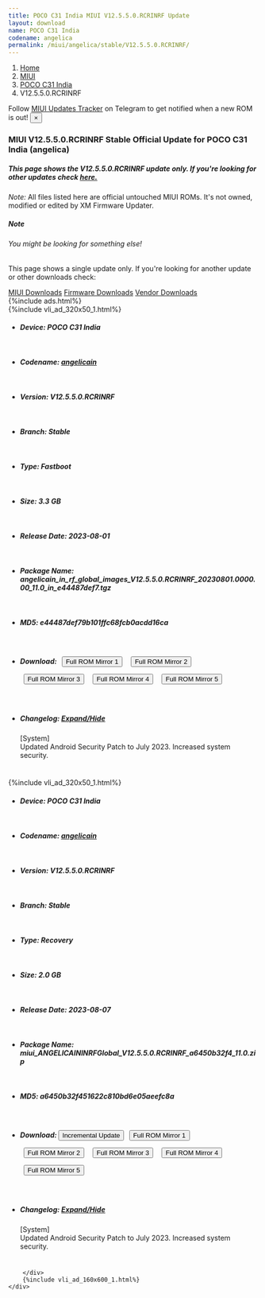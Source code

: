 ```yaml
---
title: POCO C31 India MIUI V12.5.5.0.RCRINRF Update
layout: download
name: POCO C31 India
codename: angelica
permalink: /miui/angelica/stable/V12.5.5.0.RCRINRF/
---
```

<nav aria-label="breadcrumb">
    <ol class="breadcrumb">
        <li class="breadcrumb-item"><a href="/">Home</a></li>
        <li class="breadcrumb-item"><a href="/miui/">MIUI</a></li>
        <li class="breadcrumb-item"><a href="/miui/angelica/">POCO C31 India</a></li>
        <li class="breadcrumb-item active" aria-current="page">V12.5.5.0.RCRINRF</li>
    </ol>
</nav>
<div class="alert alert-primary alert-dismissible fade show" role="alert">
    Follow <a href="https://t.me/MIUIUpdatesTracker" class="alert-link">MIUI Updates Tracker</a> on Telegram to get
    notified when a new ROM is out!
    <button type="button" class="close" data-dismiss="alert" aria-label="Close">
        <span aria-hidden="true">&times;</span>
    </button>
</div>
<div class="col-12 mx-auto">
    <h3 class="title bg-light p-2 rounded">MIUI V12.5.5.0.RCRINRF Stable Official Update for POCO C31 India (angelica)</h3>
    <h5>This page shows the V12.5.5.0.RCRINRF update only. If you're looking for other updates check
        <a href="/miui/angelica/">here.</a></h5>
    <p><i>Note: </i>All files listed here are official untouched MIUI ROMs.
        It's not owned, modified or edited by XM Firmware Updater.</p>
    <div class="card">
        <div class="card-body">
            <h5 class="card-title">Note</h5>
            <h6 class="card-subtitle mb-2 text-muted">You might be looking for something else!</h6>
            <p class="card-text">This page shows a single update only.
                If you're looking for another update or other downloads check:</p>
            <a href="/miui/" class="card-link">MIUI Downloads</a>
            <a href="/firmware/" class="card-link">Firmware Downloads</a>
            <a href="/vendor/" class="card-link">Vendor Downloads</a>
        </div>
    </div>
    {%include ads.html%}
    <div class="row justify-content-center">
        <div class="col-10" id="downloads">
                    <div class="card card-body">
            {%include vli_ad_320x50_1.html%}
            <ul class="list-unstyled">
                <li style="padding-bottom: 10px;">
                    <h5><b>Device: </b>POCO C31 India</h5>
                </li>
                <li style="padding-bottom: 10px;">
                    <h5><b>Codename: </b> <a href="/miui/angelicain/" target="_blank">angelicain</a> </h5>
                </li>
                <li style="padding-bottom: 10px;">
                    <h5><b>Version: </b>V12.5.5.0.RCRINRF</h5>
                </li>
                <li style="padding-bottom: 10px;">
                    <h5><b>Branch: </b>Stable</h5>
                </li>
                <li style="padding-bottom: 10px;">
                    <h5><b>Type: </b>Fastboot</h5>
                </li>
                <li style="padding-bottom: 10px;">
                    <h5><b>Size: </b>3.3 GB</h5>
                </li>
                <li style="padding-bottom: 10px;">
                    <h5><b>Release Date: </b>2023-08-01</h5>
                </li>
                <li style="padding-bottom: 10px;">
                    <h5><b>Package Name: </b><span id="filename" class="text-dark">angelicain_in_rf_global_images_V12.5.5.0.RCRINRF_20230801.0000.00_11.0_in_e44487def7.tgz</span></h5>
                </li>
                <li style="padding-bottom: 10px;">
                    <h5><b>MD5: </b><span id="md5" class="text-muted">e44487def79b101ffc68fcb0acdd16ca</span></h5>
                </li>
                <li style="padding-bottom: 10px;">
                    <h5><b>Download: </b> <button type="button" id="download" class="btn btn-primary" style="margin: 7px;" onclick="window.open('https://cdnorg.d.miui.com/V12.5.5.0.RCRINRF/angelicain_in_rf_global_images_V12.5.5.0.RCRINRF_20230801.0000.00_11.0_in_e44487def7.tgz', '_blank');"><i class="fa fa-download"></i> Full ROM Mirror 1</button> <button type="button" id="download" class="btn btn-primary" style="margin: 7px;" onclick="window.open('https://bkt-sgp-miui-ota-update-alisgp.oss-ap-southeast-1.aliyuncs.com/V12.5.5.0.RCRINRF/angelicain_in_rf_global_images_V12.5.5.0.RCRINRF_20230801.0000.00_11.0_in_e44487def7.tgz', '_blank');"><i class="fa fa-download"></i> Full ROM Mirror 2</button> <button type="button" id="download" class="btn btn-primary" style="margin: 7px;" onclick="window.open('https://bn.d.miui.com/V12.5.5.0.RCRINRF/angelicain_in_rf_global_images_V12.5.5.0.RCRINRF_20230801.0000.00_11.0_in_e44487def7.tgz', '_blank');"><i class="fa fa-download"></i> Full ROM Mirror 3</button> <button type="button" id="download" class="btn btn-primary" style="margin: 7px;" onclick="window.open('https://bigota.d.miui.com/V12.5.5.0.RCRINRF/angelicain_in_rf_global_images_V12.5.5.0.RCRINRF_20230801.0000.00_11.0_in_e44487def7.tgz', '_blank');"><i class="fa fa-download"></i> Full ROM Mirror 4</button> <button type="button" id="download" class="btn btn-primary" style="margin: 7px;" onclick="window.open('https://hugeota.d.miui.com/V12.5.5.0.RCRINRF/angelicain_in_rf_global_images_V12.5.5.0.RCRINRF_20230801.0000.00_11.0_in_e44487def7.tgz', '_blank');"><i class="fa fa-download"></i> Full ROM Mirror 5</button></h5>
                </li>
                <li style="padding-bottom: 10px;">
                    <h5><b>Changelog: </b><a href="#angelicain_1_changelog" data-toggle="collapse" role="button"
                            aria-expanded="false" aria-controls="angelicain_1_changelog"> <i class="fa fa-arrow-down"
                                aria-hidden="true"></i> Expand/Hide</a></h5>
                    <div class="collapse" id="angelicain_1_changelog">
                        <p id="changelog_text">[System]<br>Updated Android Security Patch to July 2023. Increased system security.</p>
                    </div>
                </li>
            </ul>
        </div>
        <div class="card card-body">
            {%include vli_ad_320x50_1.html%}
            <ul class="list-unstyled">
                <li style="padding-bottom: 10px;">
                    <h5><b>Device: </b>POCO C31 India</h5>
                </li>
                <li style="padding-bottom: 10px;">
                    <h5><b>Codename: </b> <a href="/miui/angelicain/" target="_blank">angelicain</a> </h5>
                </li>
                <li style="padding-bottom: 10px;">
                    <h5><b>Version: </b>V12.5.5.0.RCRINRF</h5>
                </li>
                <li style="padding-bottom: 10px;">
                    <h5><b>Branch: </b>Stable</h5>
                </li>
                <li style="padding-bottom: 10px;">
                    <h5><b>Type: </b>Recovery</h5>
                </li>
                <li style="padding-bottom: 10px;">
                    <h5><b>Size: </b>2.0 GB</h5>
                </li>
                <li style="padding-bottom: 10px;">
                    <h5><b>Release Date: </b>2023-08-07</h5>
                </li>
                <li style="padding-bottom: 10px;">
                    <h5><b>Package Name: </b><span id="filename" class="text-dark">miui_ANGELICAININRFGlobal_V12.5.5.0.RCRINRF_a6450b32f4_11.0.zip</span></h5>
                </li>
                <li style="padding-bottom: 10px;">
                    <h5><b>MD5: </b><span id="md5" class="text-muted">a6450b32f451622c810bd6e05aeefc8a</span></h5>
                </li>
                <li style="padding-bottom: 10px;">
                    <h5><b>Download: </b><button type="button" id="incremental_download" class="btn btn-warning" onclick="window.open('https://bigota.d.miui.com/V12.5.5.0.RCRINRF/miui-blockota-angelicain_in_rf_global-V12.5.4.0.RCRINRF-V12.5.5.0.RCRINRF-d8dc605953-11.0.zip', '_blank');"><i class="fa fa-download"></i> Incremental Update</button> <button type="button" id="download" class="btn btn-primary" style="margin: 7px;" onclick="window.open('https://cdnorg.d.miui.com/V12.5.5.0.RCRINRF/miui_ANGELICAININRFGlobal_V12.5.5.0.RCRINRF_a6450b32f4_11.0.zip', '_blank');"><i class="fa fa-download"></i> Full ROM Mirror 1</button> <button type="button" id="download" class="btn btn-primary" style="margin: 7px;" onclick="window.open('https://bkt-sgp-miui-ota-update-alisgp.oss-ap-southeast-1.aliyuncs.com/V12.5.5.0.RCRINRF/miui_ANGELICAININRFGlobal_V12.5.5.0.RCRINRF_a6450b32f4_11.0.zip', '_blank');"><i class="fa fa-download"></i> Full ROM Mirror 2</button> <button type="button" id="download" class="btn btn-primary" style="margin: 7px;" onclick="window.open('https://bn.d.miui.com/V12.5.5.0.RCRINRF/miui_ANGELICAININRFGlobal_V12.5.5.0.RCRINRF_a6450b32f4_11.0.zip', '_blank');"><i class="fa fa-download"></i> Full ROM Mirror 3</button> <button type="button" id="download" class="btn btn-primary" style="margin: 7px;" onclick="window.open('https://bigota.d.miui.com/V12.5.5.0.RCRINRF/miui_ANGELICAININRFGlobal_V12.5.5.0.RCRINRF_a6450b32f4_11.0.zip', '_blank');"><i class="fa fa-download"></i> Full ROM Mirror 4</button> <button type="button" id="download" class="btn btn-primary" style="margin: 7px;" onclick="window.open('https://hugeota.d.miui.com/V12.5.5.0.RCRINRF/miui_ANGELICAININRFGlobal_V12.5.5.0.RCRINRF_a6450b32f4_11.0.zip', '_blank');"><i class="fa fa-download"></i> Full ROM Mirror 5</button></h5>
                </li>
                <li style="padding-bottom: 10px;">
                    <h5><b>Changelog: </b><a href="#angelicain_2_changelog" data-toggle="collapse" role="button"
                            aria-expanded="false" aria-controls="angelicain_2_changelog"> <i class="fa fa-arrow-down"
                                aria-hidden="true"></i> Expand/Hide</a></h5>
                    <div class="collapse" id="angelicain_2_changelog">
                        <p id="changelog_text">[System]<br>Updated Android Security Patch to July 2023. Increased system security.</p>
                    </div>
                </li>
            </ul>
        </div>

        </div>
        {%include vli_ad_160x600_1.html%}
    </div>
</div>
